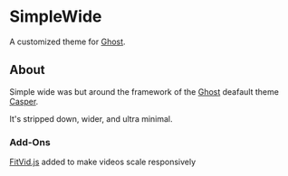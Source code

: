 # SimpleWide

A customized theme for [Ghost](http://github.com/tryghost/ghost/).

## About

Simple wide was but around the framework of the [Ghost](http://github.com/tryghost/ghost/) deafault theme [Casper](http://github.com/tryghost/ghost/).

It's stripped down, wider, and ultra minimal.

### Add-Ons
[FitVid.js](http://fitvidsjs.com) added to make videos scale responsively
